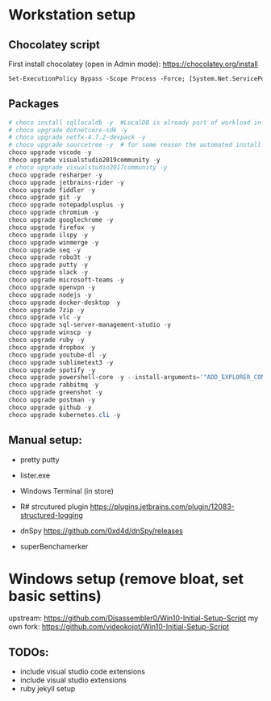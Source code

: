 # Workstation setup

## Chocolatey script
First install chocolatey (open in Admin mode):
<https://chocolatey.org/install>
``` ps
Set-ExecutionPolicy Bypass -Scope Process -Force; [System.Net.ServicePointManager]::SecurityProtocol = [System.Net.ServicePointManager]::SecurityProtocol -bor 3072; iex ((New-Object System.Net.WebClient).DownloadString('https://chocolatey.org/install.ps1'))
```

## Packages

``` powershell
# choco install sqllocaldb -y  #LocalDB is already part of workload in Visual studio, and there can be version mismatch
# choco upgrade dotnetcore-sdk -y
# choco upgrade netfx-4.7.2-devpack -y
# choco upgrade sourcetree -y  # for some reason the automated install is not working (maybe the required login from atlassian)
choco upgrade vscode -y
choco upgrade visualstudio2019community -y
# choco upgrade visualstudio2017community -y
choco upgrade resharper -y
choco upgrade jetbrains-rider -y
choco upgrade fiddler -y
choco upgrade git -y 
choco upgrade notepadplusplus -y
choco upgrade chromium -y
choco upgrade googlechrome -y
choco upgrade firefox -y
choco upgrade ilspy -y
choco upgrade winmerge -y
choco upgrade seq -y
choco upgrade robo3t -y
choco upgrade putty -y
choco upgrade slack -y
choco upgrade microsoft-teams -y
choco upgrade openvpn -y
choco upgrade nodejs -y
choco upgrade docker-desktop -y
choco upgrade 7zip -y
choco upgrade vlc -y
choco upgrade sql-server-management-studio -y
choco upgrade winscp -y
choco upgrade ruby -y
choco upgrade dropbox -y
choco upgrade youtube-dl -y
choco upgrade sublimetext3 -y
choco upgrade spotify -y
choco upgrade powershell-core -y --install-arguments='"ADD_EXPLORER_CONTEXT_MENU_OPENPOWERSHELL=1 REGISTER_MANIFEST=1 ENABLE_PSREMOTING=1"'
choco upgrade rabbitmq -y
choco upgrade greenshot -y
choco upgrade postman -y
choco upgrade github -y
choco upgrade kubernetes.cli -y
```

## Manual setup:
- pretty putty
- lister.exe
- Windows Terminal (in store)
- R# strcutured plugin https://plugins.jetbrains.com/plugin/12083-structured-logging

- dnSpy https://github.com/0xd4d/dnSpy/releases
- superBenchamerker


# Windows setup (remove bloat, set basic settins)
upstream: https://github.com/Disassembler0/Win10-Initial-Setup-Script
my own fork: https://github.com/videokojot/Win10-Initial-Setup-Script

## TODOs:
- include visual studio code extensions
- include visual studio extensions
- ruby jekyll setup